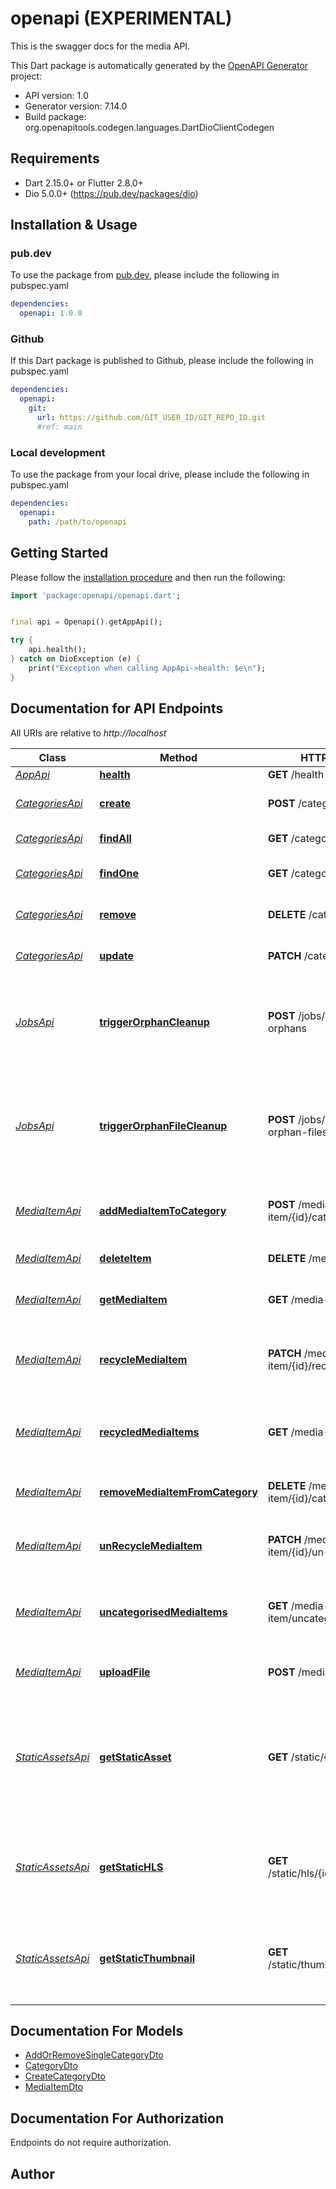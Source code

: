 # openapi (EXPERIMENTAL)
This is the swagger docs for the media API.

This Dart package is automatically generated by the [OpenAPI Generator](https://openapi-generator.tech) project:

- API version: 1.0
- Generator version: 7.14.0
- Build package: org.openapitools.codegen.languages.DartDioClientCodegen

## Requirements

* Dart 2.15.0+ or Flutter 2.8.0+
* Dio 5.0.0+ (https://pub.dev/packages/dio)

## Installation & Usage

### pub.dev
To use the package from [pub.dev](https://pub.dev), please include the following in pubspec.yaml
```yaml
dependencies:
  openapi: 1.0.0
```

### Github
If this Dart package is published to Github, please include the following in pubspec.yaml
```yaml
dependencies:
  openapi:
    git:
      url: https://github.com/GIT_USER_ID/GIT_REPO_ID.git
      #ref: main
```

### Local development
To use the package from your local drive, please include the following in pubspec.yaml
```yaml
dependencies:
  openapi:
    path: /path/to/openapi
```

## Getting Started

Please follow the [installation procedure](#installation--usage) and then run the following:

```dart
import 'package:openapi/openapi.dart';


final api = Openapi().getAppApi();

try {
    api.health();
} catch on DioException (e) {
    print("Exception when calling AppApi->health: $e\n");
}

```

## Documentation for API Endpoints

All URIs are relative to *http://localhost*

Class | Method | HTTP request | Description
------------ | ------------- | ------------- | -------------
[*AppApi*](doc/AppApi.md) | [**health**](doc/AppApi.md#health) | **GET** /health | 
[*CategoriesApi*](doc/CategoriesApi.md) | [**create**](doc/CategoriesApi.md#create) | **POST** /category | Create a new category
[*CategoriesApi*](doc/CategoriesApi.md) | [**findAll**](doc/CategoriesApi.md#findall) | **GET** /category | Retrieve all categories
[*CategoriesApi*](doc/CategoriesApi.md) | [**findOne**](doc/CategoriesApi.md#findone) | **GET** /category/{id} | Retrieve a category by ID
[*CategoriesApi*](doc/CategoriesApi.md) | [**remove**](doc/CategoriesApi.md#remove) | **DELETE** /category/{id} | Delete a category by ID
[*CategoriesApi*](doc/CategoriesApi.md) | [**update**](doc/CategoriesApi.md#update) | **PATCH** /category/{id} | Update a category by ID
[*JobsApi*](doc/JobsApi.md) | [**triggerOrphanCleanup**](doc/JobsApi.md#triggerorphancleanup) | **POST** /jobs/cleanup-orphans | Manually trigger a scan to find and remove orphaned media records.
[*JobsApi*](doc/JobsApi.md) | [**triggerOrphanFileCleanup**](doc/JobsApi.md#triggerorphanfilecleanup) | **POST** /jobs/cleanup-orphan-files | Manually trigger a scan to find and remove orphaned files without media records.
[*MediaItemApi*](doc/MediaItemApi.md) | [**addMediaItemToCategory**](doc/MediaItemApi.md#addmediaitemtocategory) | **POST** /media-item/{id}/category | Add a media item to a category.
[*MediaItemApi*](doc/MediaItemApi.md) | [**deleteItem**](doc/MediaItemApi.md#deleteitem) | **DELETE** /media-item/{id} | Fully delete a media item.
[*MediaItemApi*](doc/MediaItemApi.md) | [**getMediaItem**](doc/MediaItemApi.md#getmediaitem) | **GET** /media-item/{id} | Retrieve a media item by ID
[*MediaItemApi*](doc/MediaItemApi.md) | [**recycleMediaItem**](doc/MediaItemApi.md#recyclemediaitem) | **PATCH** /media-item/{id}/recycle | Move a media item to the recycle bin (soft delete)
[*MediaItemApi*](doc/MediaItemApi.md) | [**recycledMediaItems**](doc/MediaItemApi.md#recycledmediaitems) | **GET** /media-item/recycled | Get all media items that are in the trash.
[*MediaItemApi*](doc/MediaItemApi.md) | [**removeMediaItemFromCategory**](doc/MediaItemApi.md#removemediaitemfromcategory) | **DELETE** /media-item/{id}/category | Remove a media item from a category.
[*MediaItemApi*](doc/MediaItemApi.md) | [**unRecycleMediaItem**](doc/MediaItemApi.md#unrecyclemediaitem) | **PATCH** /media-item/{id}/un-recycle | Restore a media item from the recycle bin
[*MediaItemApi*](doc/MediaItemApi.md) | [**uncategorisedMediaItems**](doc/MediaItemApi.md#uncategorisedmediaitems) | **GET** /media-item/uncategorised | Get all media items that are not in any categories.
[*MediaItemApi*](doc/MediaItemApi.md) | [**uploadFile**](doc/MediaItemApi.md#uploadfile) | **POST** /media-item/upload | Upload a single media file
[*StaticAssetsApi*](doc/StaticAssetsApi.md) | [**getStaticAsset**](doc/StaticAssetsApi.md#getstaticasset) | **GET** /static/{path} | Retrieve a static media file. Contains the raw media for the uploaded media items.
[*StaticAssetsApi*](doc/StaticAssetsApi.md) | [**getStaticHLS**](doc/StaticAssetsApi.md#getstatichls) | **GET** /static/hls/{id}/stream.m3u8 | Retrieve a static HLS stream for a media item. Only for video files.
[*StaticAssetsApi*](doc/StaticAssetsApi.md) | [**getStaticThumbnail**](doc/StaticAssetsApi.md#getstaticthumbnail) | **GET** /static/thumbnails/{id}.png | Retrieve a static thumbnail for a media item. Only for video files.


## Documentation For Models

 - [AddOrRemoveSingleCategoryDto](doc/AddOrRemoveSingleCategoryDto.md)
 - [CategoryDto](doc/CategoryDto.md)
 - [CreateCategoryDto](doc/CreateCategoryDto.md)
 - [MediaItemDto](doc/MediaItemDto.md)


## Documentation For Authorization

Endpoints do not require authorization.


## Author



